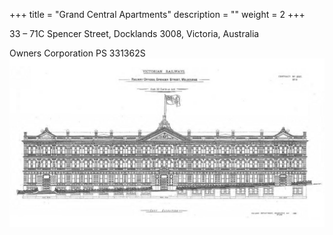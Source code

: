 
+++
title = "Grand Central Apartments"
description = ""
weight = 2
+++

33 – 71C Spencer Street, Docklands 3008, Victoria, Australia

Owners Corporation PS 331362S
![1893 Facade drawing](./history/02_1893_facade_drawing.png)

